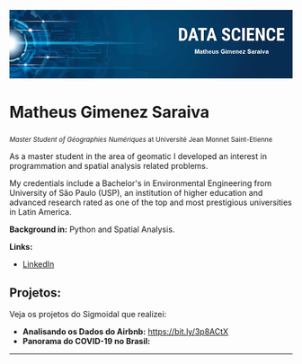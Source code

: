 <p align="center">
  <img src="banner_portfolio_sigmoidal.png" >
</p>

# Matheus Gimenez Saraiva
<sub>*Master Student of Géographies Numériques* at Université Jean Monnet Saint-Etienne</sub>

As a master student in the area of geomatic I developed an interest in programmation and spatial analysis related problems.

My credentials include a Bachelor's in Environmental Engineering from University of São Paulo (USP), an institution of higher education and advanced research rated as one of the top and most prestigious universities in Latin America.

**Background in:** Python and Spatial Analysis.

**Links:**
* [LinkedIn](https://www.linkedin.com/in/mgsaraiva)


## Projetos:
Veja os projetos do Sigmoidal que realizei:

* **Analisando os Dados do Airbnb:** https://bit.ly/3p8ACtX
* **Panorama do COVID-19 no Brasil:** 

---
